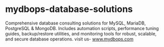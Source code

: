 # mydbops-database-solutions
Comprehensive database consulting solutions for MySQL, MariaDB, PostgreSQL &amp; MongoDB. Includes automation scripts, performance tuning guides, backup/restore utilities, and monitoring tools for robust, scalable, and secure database operations.
visit us- www.mydbops.com
